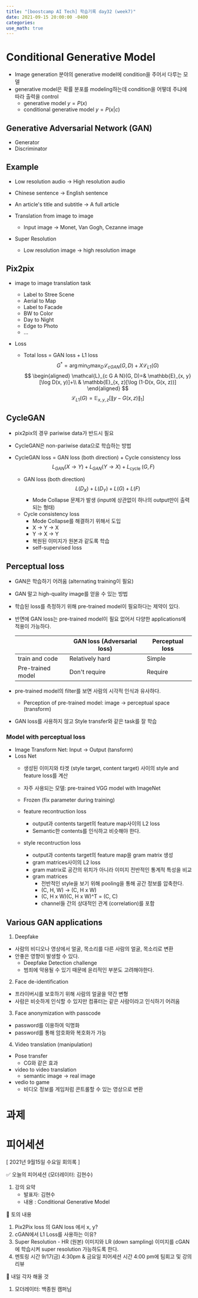 ```yaml
---
title: "[boostcamp AI Tech] 학습기록 day32 (week7)"
date: 2021-09-15 20:00:00 -0400
categories:
use_math: true
---
```


# Conditional Generative Model
* Image generation 분야의 generative model에 condition을 주어서 다루는 모델
* generative model은 확률 분포를 modeling하는데 condition을 어떻데 주냐에 따라 출력을 control
    * generative model $y=P(x)$
    * conditional generative model $y=P(x|c)$

## Generative Adversarial Network (GAN)
* Generator
* Discriminator

## Example
* Low resolution audio -> High resolution audio
* Chinese sentence -> English sentence
* An article's title and subtitle -> A full article

* Translation from image to image
    * Input image -> Monet, Van Gogh, Cezanne image

* Super Resolution
    * Low resolution image -> high resolution image

## Pix2pix
* image to image translation task
    * Label to Stree Scene
    * Aerial to Map
    * Label to Facade
    * BW to Color
    * Day to Night
    * Edge to Photo
    * ...

* Loss
    * Total loss =  GAN loss + L1 loss
    $$
    G^{*}=\arg \min _{G} \max _{D} \mathcal{L}_{c G A N}(G, D)+X \mathcal{L}_{L 1}(G)
    $$
    $$
    \begin{aligned}
    \mathcal{L}_{c G A N}(G, D)=& \mathbb{E}_{x, y}[\log D(x, y)]+\\
    & \mathbb{E}_{x, z}[\log (1-D(x, G(x, z))]
    \end{aligned}
    $$
    $$
    \mathcal{L}_{L 1}(G)=\mathbb{E}_{x, y, z}\left[\|y-G(x, z)\|_{1}\right]
    $$

## CycleGAN
* pix2pix의 경우 pariwise data가 반드시 필요
* CycleGAN은 non-pariwise data으로 학습하는 방법

* CycleGAN loss = GAN loss (both direction) + Cycle consistency loss
    $$
    L_{G A N}(X \rightarrow Y)+L_{G A N}(Y \rightarrow X)+L_{\text {cycle }}(G, F)
    $$
    * GAN loss (both direction)
        $$
        L\left(D_{X}\right)+L\left(D_{Y}\right)+L(G)+L(F)
        $$
        * Mode Collapse 문제가 발생 (input에 상관없이 하나의 output만이 출력되는 형태)
    * Cycle consistency loss
        * Mode Collapse를 해결하기 위해서 도입
        * X -> Y -> X
        * Y -> X -> Y
        * 복원된 이미지가 원본과 같도록 학습
        * self-supervised loss

## Perceptual loss
* GAN은 학습하기 어려움 (alternating training이 필요)
* GAN 말고 high-quality image를 얻을 수 있는 방법
* 학습된 loss를 측정하기 위해 pre-trained model이 필요하다는 제약이 있다.
* 반면에 GAN loss는 pre-trained model이 필요 없어서 다양한 applications에 적용이 가능하다.

    |                  | GAN loss (Adversarial loss) |       Perceptual loss       |
    |------------------|-----------------------------|-----------------------------|
    |  train and code  |       Relatively hard       |            Simple           |
    |Pre-trained model |        Don't require        |           Require           |

* pre-trained model의 filter를 보면 사람의 시각적 인식과 유사하다.
    * Perception of pre-trained model: image -> perceptual space (transform)
* GAN loss를 사용하지 않고 Style transfer와 같은 task를 잘 학습

###  Model with perceptual loss
* Image Transform Net: Input -> Output (tansform)
* Loss Net
    * 생성된 이미지와 타겟 (style target, content target) 사이의 style and feature loss를 계산
    * 자주 사용되는 모델: pre-trained VGG model with ImageNet
    * Frozen (fix parameter during training)

    * feature recontruction loss
        * output과 contents target의 feature map사이의 L2 loss 
        * Semantic한 contents를 인식하고 비슷해야 한다.
    * style recontruction loss
        * output과 contents target의 feature map을 gram matrix 생성
        * gram matrices사이의 L2 loss 
        * gram matrix로 공간의 위치가 아니라 이미지 전반적인 통계적 특성을 비교
        * gram matrices
            * 전반적인 style을 보기 위해 pooling을 통해 공간 정보를 압축한다.
            * (C, H, W) -> (C, H x W)
            * (C, H x W)(C, H x W)^T = (C, C)
            * channel들 간의 상대적인 관계 (correlation)를 포함
            <!-- * trained model의 channel은 어떤 symbol을 detection
            * 각각의 symbol이 동시에 발생하는지에 대한 정보가 gram matrix에 저장 (style들의 동시발생)-->

## Various GAN applications
1. Deepfake
* 사람의 비디오나 영상에서 얼굴, 목소리를 다른 사람의 얼굴, 목소리로 변환
* 안좋은 영향이 발생할 수 있다.
    * Deepfake Detection challenge
    * 범죄에 악용될 수 있기 때문에 윤리적인 부분도 고려해야한다.

2. Face de-identification
* 프라이버시를 보호하기 위해 사람의 얼굴을 약간 변형
* 사람은 비슷하게 인식할 수 있지만 컴퓨터는 같은 사람이라고 인식하기 어려움

3. Face anonymization with passcode
* password를 이용하여 익명화
* password를 통해 암호화와 복호화가 가능

4. Video translation (manipulation)
* Pose transfer
    * CG와 같은 효과
* video to video translation
    * semantic image -> real image
* vedio to game
    * 비디오 정보를 게임처럼 콘트롤할 수 있는 영상으로 변환

# 과제

# 피어세션
[ 2021년 9월15일  수요일 회의록 ]

✅ 오늘의 피어세션 (모더레이터: 김현수)

1. 강의 요약
    - 발표자: 김현수
    - 내용 : Conditional Generative Model

📢 토의 내용

1. Pix2Pix loss 의 GAN loss 에서 x, y?
2. cGAN에서 L1 Loss를 사용하는 이유?
3. Super Resolution - HR (원본) 이미지와 LR (down sampling) 이미지를 cGAN에 학습시켜 super resolution 가능하도록 한다. 
4. 멘토링 시간 9/17(금) 4:30pm  & 금요일 피어세션 시간 4:00 pm에 팀회고 및 강의 리뷰

📢 내일 각자 해올 것

1. 모더레이터: 백종원  캠퍼님